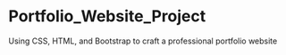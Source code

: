 # Portfolio_Website_Project
Using CSS, HTML, and Bootstrap to craft a professional portfolio website
